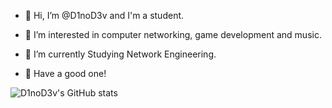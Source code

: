 - 👋 Hi, I’m @D1noD3v and I'm a student.
- 👀 I’m interested in computer networking, game development and music.
- 🌱 I’m currently Studying Network Engineering.

- 👏 Have a good one!

<!---
D1noD3v/D1noD3v is a ✨ special ✨ repository because its `README.md` (this file) appears on your GitHub profile.
You can click the Preview link to take a look at your changes.
--->
![D1noD3v's GitHub stats](https://github-readme-stats.vercel.app/api?username=anuraghazra&show_icons=true)
